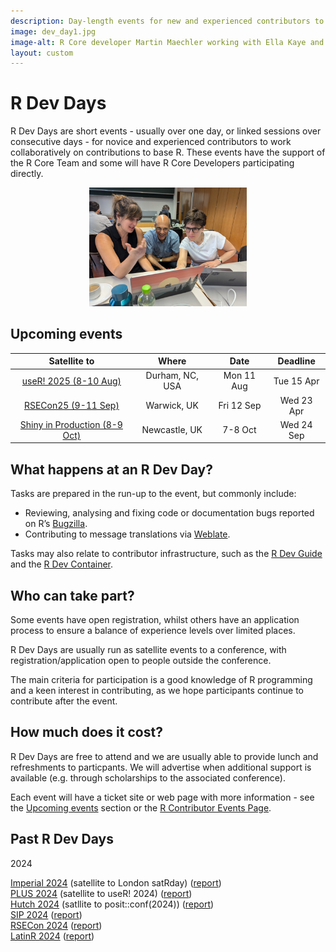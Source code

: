 ```yaml
---
description: Day-length events for new and experienced contributors to work collaboratively on contributions to base R
image: dev_day1.jpg
image-alt: R Core developer Martin Maechler working with Ella Kaye and Kelly Bodwin at an R Dev Day
layout: custom
---
```


# R Dev Days

R Dev Days are short events - usually over one day, or linked sessions over 
consecutive days - for novice and experienced contributors to work 
collaboratively on contributions to base R. These events have the support of 
the R Core Team and some will have R Core Developers participating directly.

<center><img src="dev_day1.png" alt="R Core developer Martin Maechler working with Ella Kaye and Kelly Bodwin at an R Dev Day" width="50%"/></center>

## Upcoming events

<!-- These are the planned events for 2025 - events that are tentative are shown in italics
Links to the registration/application page and the corresponding deadline will be added as soon as these details are available. -->

|          Satellite to         |       Where      | Date |   Deadline  |
|:-----------------------------:|:----------------:|:-------------:|:---------:|
| [useR! 2025 (8-10 Aug)](https://user2025.r-project.org/additional/r-dev-day)         | Durham, NC, USA  | Mon 11 Aug    | Tue 15 Apr |
| [RSECon25 (9-11 Sep)](https://warwick.ac.uk/fac/sci/statistics/news/r-dev-day-rsecon25) | Warwick, UK      | Fri 12 Sep    | Wed 23 Apr |
| [Shiny in Production (8-9 Oct)](https://pretix.eu/r-contributors/r-dev-day-sip-2025/) | Newcastle, UK    | 7-8 Oct       | Wed 24 Sep |

## What happens at an R Dev Day?

Tasks are prepared in the run-up to the event, but commonly include:

 * Reviewing, analysing and fixing code or documentation bugs reported on R’s [Bugzilla](https://bugs.r-project.org/).
 * Contributing to message translations via [Weblate](https://translate.rx.studio/projects/r-project/).

Tasks may also relate to contributor infrastructure, such as the 
[R Dev Guide](../rdevguide) and the [R Dev Container](../r-dev-container).

## Who can take part?

Some events have open registration, whilst others have an application process 
to ensure a balance of experience levels over limited places.

R Dev Days are usually run as satellite events to a conference, with 
registration/application open to people outside the conference.

The main criteria for participation is a good knowledge of R programming and a 
keen interest in contributing, as we hope participants continue to contribute 
after the event. 

## How much does it cost?

R Dev Days are free to attend and we are usually able to provide lunch and 
refreshments to particpants. We will advertise when additional support is 
available (e.g. through scholarships to the associated conference).

Each event will have a ticket site or web page with more information - see the 
[Upcoming events](#upcoming-events) section or the 
[R Contributor Events Page](..).

## Past R Dev Days

2024

[Imperial 2024](https://pretix.eu/r-contributors/r-dev-day-imperial-2024/) (satellite to London satRday) ([report](https://github.com/r-devel/r-dev-day/blob/main/reports/2024-04_imperial2024.md))  
[PLUS 2024](https://contributor.r-project.org/r-dev-day-plus-2024/) (satellite to useR! 2024) ([report](https://github.com/r-devel/r-dev-day/blob/main/reports/2024-07_plus2024/plus2024.md))  
[Hutch 2024](https://pretix.eu/r-contributors/r-dev-day-hutch-2024/) (satllite to posit::conf(2024)) ([report](https://github.com/r-devel/r-dev-day/blob/main/reports/2024-08_hutch2024.md))  
[SIP 2024](https://pretix.eu/r-contributors/r-dev-day-sip-2024/) ([report](https://github.com/r-devel/r-dev-day/blob/main/reports/2024-10_sip2024/sip2024.md))  
[RSECon 2024](https://virtual.oxfordabstracts.com/event/49081/submission/168) ([report](https://github.com/r-devel/r-dev-day/blob/main/reports/2024-09_RSECon24.md))  
[LatinR 2024](https://pretix.eu/r-contributors/r-dev-day-latinr2024/) ([report](https://github.com/r-devel/r-dev-day/blob/main/reports/2024-11-18_LatinR2025.md))

